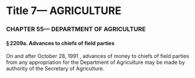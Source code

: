 
# Title 7— AGRICULTURE
### CHAPTER 55— DEPARTMENT OF AGRICULTURE
#### § 2209a. Advances to chiefs of field parties

On and after October 28, 1991 , advances of money to chiefs of field parties from any appropriation for the Department of Agriculture may be made by authority of the Secretary of Agriculture.
